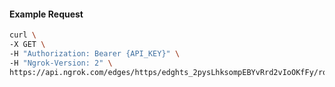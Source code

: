 <!-- Code generated for API Clients. DO NOT EDIT. -->

#### Example Request

```bash
curl \
-X GET \
-H "Authorization: Bearer {API_KEY}" \
-H "Ngrok-Version: 2" \
https://api.ngrok.com/edges/https/edghts_2pysLhksompEBYvRrd2vIoOKfFy/routes/edghtsrt_2pysLgf7Y1gKRbsmb2Ra8bKepyz/oauth
```
